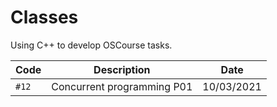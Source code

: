 # Classes

Using C++ to develop OSCourse tasks.


Code | Description | Date
|---|---|---|
`#12` |  Concurrent programming P01 | 10/03/2021
